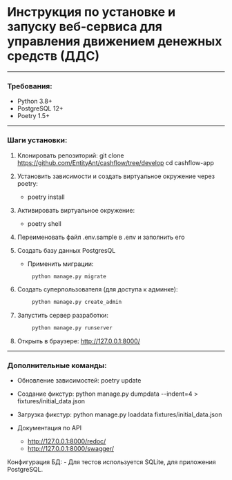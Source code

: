 # Инструкция по установке и запуску веб-сервиса для управления движением денежных средств (ДДС)

---
### Требования:
- Python 3.8+
- PostgreSQL 12+
- Poetry 1.5+
---
### Шаги установки:

1. Клонировать репозиторий:
   git clone https://github.com/EntityAnt/cashflow/tree/develop
   cd cashflow-app

2. Установить зависимости и создать виртуальное окружение через poetry:  
   - poetry install

3. Активировать виртуальное окружение:  

   - poetry shell

4. Переименовать файл .env.sample в .env и заполнить его

5. Создать базу данных PostgresQL

   - Применить миграции:
```bash
        python manage.py migrate    
```

6. Создать суперпользователя (для доступа к админке):
```bash
        python manage.py create_admin
```

7. Запустить сервер разработки:
```bash
        python manage.py runserver
```

8. Открыть в браузере:
   http://127.0.0.1:8000/
---
### Дополнительные команды:

- Обновление зависимостей: poetry update

- Создание фикстур: python manage.py dumpdata --indent=4 > fixtures/initial_data.json

- Загрузка фикстур: python manage.py loaddata fixtures/initial_data.json

- Документация по API
  * http://127.0.0.1:8000/redoc/
  * http://127.0.0.1:8000/swagger/


Конфигурация БД:
    - Для тестов используется SQLite, для приложения PostgreSQL.